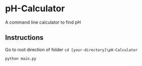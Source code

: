 # pH-Calculator
 A command line calculator to find pH

## Instructions
Go to root direction of folder
`cd [your-directory]\pH-Calculator`

`python main.py`